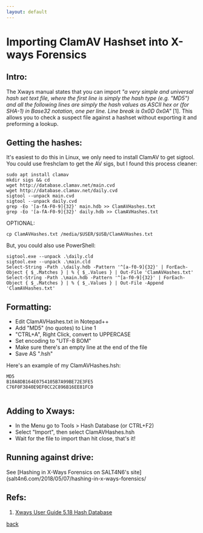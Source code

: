 ```yaml
---
layout: default
---
```


Importing ClamAV Hashset into X-ways Forensics
==================================

## Intro:
The Xways manual states that you can import _"a very simple and universal hash set text file, where the first line is simply the hash type (e.g. "MD5") and all the following lines are  simply  the  hash  values  as  ASCII  hex  or  (for  SHA-1)  in  Base32  notation,  one  per  line.  Line  break is 0x0D 0x0A"_ [1]. This allows you to check a suspect file against a hashset without exporting it and preforming a lookup.

## Getting the hashes:
It's easiest to do this in Linux, we only need to install ClamAV to get sigtool. You could use freshclam to get the AV sigs, but I found this process cleaner:
```
sudo apt install clamav
mkdir sigs && cd
wget http://database.clamav.net/main.cvd
wget http://database.clamav.net/daily.cvd
sigtool --unpack main.cvd
sigtool --unpack daily.cvd
grep -Eo '[a-fA-F0-9]{32}' main.hdb >> ClamAVHashes.txt
grep -Eo '[a-fA-F0-9]{32}' daily.hdb >> ClamAVHashes.txt
```
OPTIONAL:
```
cp ClamAVHashes.txt /media/$USER/$USB/ClamAVHashes.txt
```
But, you could also use PowerShell:
```
sigtool.exe --unpack .\daily.cld
sigtool.exe --unpack .\main.cld
Select-String -Path .\daily.hdb -Pattern '^[a-f0-9]{32}' | ForEach-Object { $_.Matches } | % { $_.Values } | Out-File 'ClamAVHashes.txt'
Select-String -Path .\main.hdb -Pattern '^[a-f0-9]{32}' | ForEach-Object { $_.Matches } | % { $_.Values } | Out-File -Append 'ClamAVHashes.txt'
```

## Formatting:
- Edit ClamAVHashes.txt in Notepad++
- Add "MD5" (no quotes) to Line 1
- "CTRL+A", Right Click, convert to UPPERCASE
- Set encoding to "UTF-8 BOM"
- Make sure there's an empty line at the end of the file
- Save AS ".hsh"

Here's an example of my ClamAVHashes.hsh:
```
MD5
B10A8DB164E0754105B7A99BE72E3FE5
C76F0F3840E9EF0CC2C896B16EE81FC0
 
```
## Adding to Xways:
- In the Menu go to Tools > Hash Database (or CTRL+F2)
- Select "Import", then select ClamAVHashes.hsh
- Wait for the file to import than hit close, that's it!

## Running against drive:
See [Hashing in X-Ways Forensics on SALT4N6's site](salt4n6.com/2018/05/07/hashing-in-x-ways-forensics/

## Refs:
1. [Xways User Guide 5.18 Hash Database ](http://www.x-ways.net/winhex/manual.pdf#%5B%7B%22num%22%3A521%2C%22gen%22%3A0%7D%2C%7B%22name%22%3A%22XYZ%22%7D%2C0%2C792%2Cnull%5D)

[back](./)
